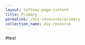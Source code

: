 ```yaml
---
layout: leftnav-page-content
title: Primary
permalink: /diy-resources/primary
collection_name: diy-resource
---
```


#test
